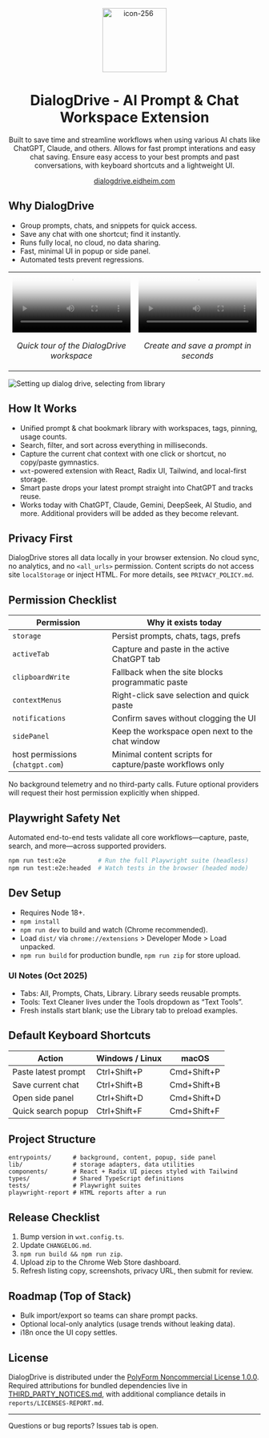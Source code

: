 <p align="center">
  <img width="128" height="128" alt="icon-256" src="https://github.com/user-attachments/assets/85d4c29f-d78e-443c-baf1-2b3fc0a0afde" />
</p>
<h1 align="center">DialogDrive - AI Prompt & Chat Workspace Extension</h1>

<p align="center">
  Built to save time and streamline workflows when using various AI chats like ChatGPT, Claude, and others. Allows for fast prompt interations and easy chat saving. Ensure easy access to your best prompts and past conversations, with keyboard shortcuts and a lightweight UI.
</p>
<p align="center">
  <a href="https://dialogdrive.eidheim.com">dialogdrive.eidheim.com</a>
</p>

## Why DialogDrive

- Group prompts, chats, and snippets for quick access.
- Save any chat with one shortcut; find it instantly.
- Runs fully local, no cloud, no data sharing.
- Fast, minimal UI in popup or side panel.
- Automated tests prevent regressions.

<table>
  <tr>
    <td align="center" width="50%">
      <video width="100%" controls poster="https://raw.githubusercontent.com/Nikolai-E/DialogDrive/Website/website/assets/screenshot-popup.png">
        <source src="https://raw.githubusercontent.com/Nikolai-E/DialogDrive/Website/website/assets/Dd-Demo-Clipchamp.mp4" type="video/mp4" />
        Your browser does not support the video tag.
      </video>
      <p><em>Quick tour of the DialogDrive workspace</em></p>
    </td>
    <td align="center" width="50%">
      <video width="100%" controls poster="https://raw.githubusercontent.com/Nikolai-E/DialogDrive/Website/website/assets/screenshot-popup2.png">
        <source src="https://raw.githubusercontent.com/Nikolai-E/DialogDrive/Website/website/assets/Make%20a%20prompt.mp4" type="video/mp4" />
        Your browser does not support the video tag.
      </video>
      <p><em>Create and save a prompt in seconds</em></p>
    </td>
  </tr>
</table>

![Setting up dialog drive, selecting from library](https://github.com/user-attachments/assets/bc4b8b5d-f881-47f5-af96-3e1cdeb50a95)


## How It Works

- Unified prompt & chat bookmark library with workspaces, tags, pinning, usage counts.
- Search, filter, and sort across everything in milliseconds.
- Capture the current chat context with one click or shortcut, no copy/paste gymnastics.
- `wxt`-powered extension with React, Radix UI, Tailwind, and local-first storage.
- Smart paste drops your latest prompt straight into ChatGPT and tracks reuse.
- Works today with ChatGPT, Claude, Gemini, DeepSeek, AI Studio, and more. Additional providers will be added as they become relevant.

## Privacy First

DialogDrive stores all data locally in your browser extension. No cloud sync, no analytics, and no `<all_urls>` permission. Content scripts do not access site `localStorage` or inject HTML. For more details, see `PRIVACY_POLICY.md`.

## Permission Checklist

| Permission                       | Why it exists today                                            |
| -------------------------------- | -------------------------------------------------------------- |
| `storage`                        | Persist prompts, chats, tags, prefs                            |
| `activeTab`                      | Capture and paste in the active ChatGPT tab                    |
| `clipboardWrite`                 | Fallback when the site blocks programmatic paste               |
| `contextMenus`                   | Right-click save selection and quick paste                     |
| `notifications`                  | Confirm saves without clogging the UI                          |
| `sidePanel`                      | Keep the workspace open next to the chat window                |
| host permissions (`chatgpt.com`) | Minimal content scripts for capture/paste workflows only       |

No background telemetry and no third-party calls. Future optional providers will request their host permission explicitly when shipped.

## Playwright Safety Net
Automated end-to-end tests validate all core workflows—capture, paste, search, and more—across supported providers.

```bash
npm run test:e2e         # Run the full Playwright suite (headless)
npm run test:e2e:headed  # Watch tests in the browser (headed mode)
```

## Dev Setup

- Requires Node 18+.
- `npm install`
- `npm run dev` to build and watch (Chrome recommended).
- Load `dist/` via `chrome://extensions` > Developer Mode > Load unpacked.
- `npm run build` for production bundle, `npm run zip` for store upload.

### UI Notes (Oct 2025)

- Tabs: All, Prompts, Chats, Library. Library seeds reusable prompts.
- Tools: Text Cleaner lives under the Tools dropdown as “Text Tools”.
- Fresh installs start blank; use the Library tab to preload examples.

## Default Keyboard Shortcuts

| Action              | Windows / Linux | macOS       |
| ------------------- | --------------- | ----------- |
| Paste latest prompt | Ctrl+Shift+P    | Cmd+Shift+P |
| Save current chat   | Ctrl+Shift+B    | Cmd+Shift+B |
| Open side panel     | Ctrl+Shift+D    | Cmd+Shift+D |
| Quick search popup  | Ctrl+Shift+F    | Cmd+Shift+F |

## Project Structure

```
entrypoints/      # background, content, popup, side panel
lib/              # storage adapters, data utilities
components/       # React + Radix UI pieces styled with Tailwind
types/            # Shared TypeScript definitions
tests/            # Playwright suites
playwright-report # HTML reports after a run
```

## Release Checklist

1. Bump version in `wxt.config.ts`.
2. Update `CHANGELOG.md`.
3. `npm run build && npm run zip`.
4. Upload zip to the Chrome Web Store dashboard.
5. Refresh listing copy, screenshots, privacy URL, then submit for review.

## Roadmap (Top of Stack)

- Bulk import/export so teams can share prompt packs.
- Optional local-only analytics (usage trends without leaking data).
- i18n once the UI copy settles.

## License

DialogDrive is distributed under the [PolyForm Noncommercial License 1.0.0](LICENSE). Required attributions for bundled dependencies live in [THIRD_PARTY_NOTICES.md](THIRD_PARTY_NOTICES.md), with additional compliance details in `reports/LICENSES-REPORT.md`.

---

Questions or bug reports? Issues tab is open.
